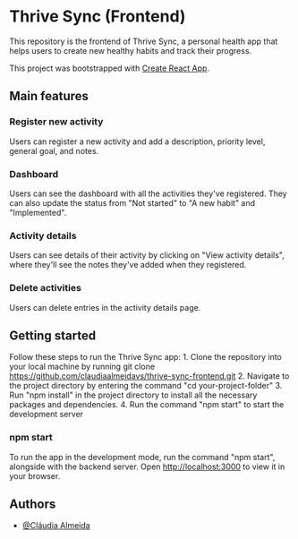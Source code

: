 # Thrive Sync (Frontend)

This repository is the frontend of Thrive Sync, a personal health app that helps users to create new healthy habits and track their progress.

This project was bootstrapped with [Create React App](https://github.com/facebook/create-react-app).

## Main features

### Register new activity

Users can register a new activity and add a description, priority level, general goal, and notes.

### Dashboard

Users can see the dashboard with all the activities they've registered. They can also update the status from "Not started" to "A new habit" and "Implemented".

### Activity details

Users can see details of their activity by clicking on "View activity details", where they'll see the notes they've added when they registered.

### Delete activities

Users can delete entries in the activity details page.

## Getting started

Follow these steps to run the Thrive Sync app:
    1. Clone the repository into your local machine by running git clone https://github.com/claudiaalmeidavs/thrive-sync-frontend.git
    2. Navigate to the project directory by entering the command "cd your-project-folder"
    3. Run "npm install" in the project directory to install all the necessary packages and dependencies.
    4. Run the command "npm start" to start the development server

### npm start

To run the app in the development mode, run the command "npm start", alongside with the backend server.
Open [http://localhost:3000](http://localhost:3000) to view it in your browser.

## Authors

- [@Cláudia Almeida](https://github.com/claudiaalmeidavs)